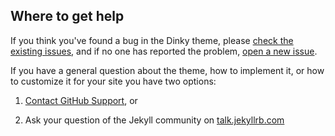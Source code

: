 ## Where to get help

If you think you've found a bug in the Dinky theme, please [check the existing issues](https://github.com/pages-themes/dinky/issues), and if no one has reported the problem, [open a new issue](https://github.com/pages-themes/dinky/issues/new).

If you have a general question about the theme, how to implement it, or how to customize it for your site  you have two options:

1. [Contact GitHub Support](https://github.com/contact?form%5Bsubject%5D=GitHub%20Pages), or

2. Ask your question of the Jekyll community on [talk.jekyllrb.com](https://talk.jekyllrb.com/)
